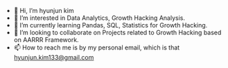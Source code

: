 - 👋 Hi, I’m hyunjun kim 
- 👀 I’m interested in Data Analytics, Growth Hacking Analysis.
- 🌱 I’m currently learning Pandas, SQL, Statistics for Growth Hacking.
- 💞️ I’m looking to collaborate on Projects related to Growth Hacking based on AARRR Framework.
- 📫 How to reach me is by my personal email, which is that hyunjun.kim133@gmail.com

<!---
hyunjun33/hyunjun33 is a ✨ special ✨ repository because its `README.md` (this file) appears on your GitHub profile.
You can click the Preview link to take a look at your changes.
--->
